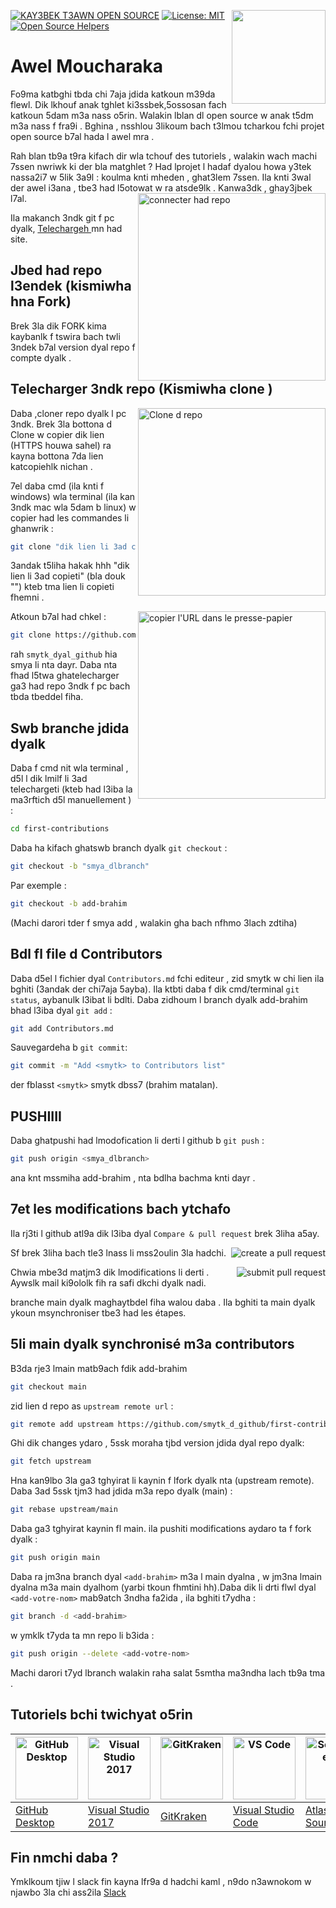 [![KAY3BEK T3AWN OPEN SOURCE](https://badges.frapsoft.com/os/v1/open-source.svg?v=103)](https://github.com/ellerbrock/open-source-badges/)
[<img align="right" width="150" src="https://firstcontributions.github.io/assets/Readme/join-slack-team.png">](https://join.slack.com/t/firstcontributors/shared_invite/zt-1hg51qkgm-Xc7HxhsiPYNN3ofX2_I8FA)
[![License: MIT](https://img.shields.io/badge/License-MIT-green.svg)](https://opensource.org/licenses/MIT)
[![Open Source Helpers](https://www.codetriage.com/roshanjossey/first-contributions/badges/users.svg)](https://www.codetriage.com/roshanjossey/first-contributions)


# Awel Moucharaka

Fo9ma katbghi tbda chi 7aja jdida katkoun m39da flewl. Dik lkhouf anak tghlet ki3ssbek,5ossosan fach katkoun 5dam m3a nass o5rin. Walakin lblan dl open source w anak t5dm m3a nass f fra9i . Bghina , nsshlou 3likoum bach t3lmou tcharkou fchi projet open source b7al hada l awel mra .   

Rah blan tb9a t9ra kifach dir wla tchouf des tutoriels , walakin wach machi 7ssen nwriwk ki der bla matghlet ? Had lprojet l hadaf dyalou howa y3tek nassa2i7 w 5lik 3a9l : koulma knti mheden , ghat3lem 7ssen. Ila knti 3wal der awel i3ana , tbe3 had l5otowat w ra atsde9lk . Kanwa3dk , ghay3jbek l7al.
<img align="right" width="300" src="https://firstcontributions.github.io/assets/Readme/fork.png" alt="connecter had repo" />

Ila makanch 3ndk git f pc dyalk, [ Telechargeh ]( https://help.github.com/articles/set-up-git/ )mn had site.

## Jbed had repo l3endek (kismiwha hna Fork)

Brek 3la dik FORK kima kaybanlk f tswira bach twli 3ndek b7al version dyal repo f compte dyalk .

## Telecharger 3ndk repo (Kismiwha clone )

<img align="right" width="300" src="https://firstcontributions.github.io/assets/Readme/clone.png" alt="Clone d repo" />

Daba ,cloner repo dyalk l pc 3ndk. Brek 3la bottona d Clone w copier dik lien (HTTPS houwa sahel) ra kayna bottona 7da lien katcopiehlk nichan .

7el daba cmd (ila knti f windows) wla terminal (ila kan 3ndk mac wla 5dam b linux) w copier had les commandes li ghanwrik :

```bash
git clone "dik lien li 3ad copieti"
```
3andak t5liha hakak hhh "dik lien li 3ad copieti" (bla douk "") kteb tma lien li copieti fhemni . 

<img align="right" width="300" src="https://firstcontributions.github.io/assets/Readme/copy-to-clipboard.png" alt="copier l'URL dans le presse-papier" />

Atkoun b7al had chkel :
```bash
git clone https://github.com/smytk_dyal_github/first-contributions.git
```
rah `smytk_dyal_github`  hia smya li nta dayr. 
Daba nta fhad l5twa ghatelecharger ga3 had repo 3ndk f pc bach tbda tbeddel fiha. 

## Swb branche jdida dyalk

Daba f cmd nit wla terminal , d5l l dik lmilf li 3ad telechargeti (kteb had l3iba la ma3rftich d5l manuellement ) :

```bash
cd first-contributions
```
Daba ha kifach ghatswb branch dyalk `git checkout` :
```bash
git checkout -b "smya_dlbranch"
```

Par exemple :
```bash
git checkout -b add-brahim
```
(Machi darori tder f smya add , walakin gha bach nfhmo 3lach zdtiha)

## Bdl fl file d Contributors

Daba d5el l fichier dyal `Contributors.md` fchi editeur , zid smytk w chi lien ila bghiti (3andak der chi7aja 5ayba). Ila ktbti daba f dik cmd/terminal `git status`, aybanulk l3ibat li bdlti. Daba zidhoum l branch dyalk add-brahim bhad l3iba dyal `git add` :
```bash
git add Contributors.md
```

Sauvegardeha b `git commit`:
```bash
git commit -m "Add <smytk> to Contributors list"
```
der fblasst `<smytk>` smytk dbss7 (brahim matalan).

## PUSHIIII

Daba ghatpushi had lmodofication li derti l github b  `git push` :
```bash
git push origin <smya_dlbranch>
```
ana knt mssmiha add-brahim , nta bdlha bachma knti dayr .

## 7et les modifications bach ytchafo

Ila rj3ti l github atl9a dik l3iba dyal `Compare & pull request`
brek 3liha a5ay.

<img style="float: right;" src="https://firstcontributions.github.io/assets/Readme/compare-and-pull.png" alt="create a pull request" />

Sf brek 3liha bach tle3 lnass li mss2oulin 3la hadchi.

<img style="float: right;" src="https://firstcontributions.github.io/assets/Readme/submit-pull-request.png" alt="submit pull request" />

Chwia mbe3d matjm3 dik lmodifications li derti . Aywslk mail ki9ololk fih ra safi dkchi dyalk nadi.

branche main dyalk maghaytbdel fiha walou daba . Ila bghiti ta main dyalk ykoun msynchroniser tbe3 had les étapes.

## 5li main dyalk synchronisé m3a contributors

B3da rje3 lmain matb9ach fdik add-brahim 
 ```bash
 git checkout main
 ```

zid lien d repo as `upstream remote url` :
```bash
git remote add upstream https://github.com/smytk_d_github/first-contributions
```
Ghi dik changes ydaro , 5ssk moraha tjbd version jdida dyal repo dyalk:
```bash
git fetch upstream
```

Hna kan9lbo 3la ga3 tghyirat li kaynin f lfork dyalk nta (upstream remote). Daba 3ad 5ssk tjm3 had jdida m3a repo dyalk (main) :
```bash
git rebase upstream/main
```
Daba ga3 tghyirat kaynin fl main. ila pushiti modifications aydaro ta f fork dyalk :
```bash
git push origin main
```

Daba ra jm3na branch dyal `<add-brahim>` m3a l main dyalna , w jm3na lmain dyalna m3a main dyalhom (yarbi tkoun fhmtini hh).Daba dik li drti flwl dyal `<add-votre-nom>` mab9atch 3ndha fa2ida , ila bghiti t7ydha :
```bash
git branch -d <add-brahim>
```
w ymklk t7yda ta mn repo li b3ida :
```bash
git push origin --delete <add-votre-nom>
```
Machi darori t7yd lbranch walakin raha salat 5smtha ma3ndha lach tb9a tma .

## Tutoriels bchi twichyat o5rin 


| <a href="../gui-tool-tutorials/github-desktop-tutorial.md"><img alt="GitHub Desktop" src="https://desktop.github.com/images/desktop-icon.svg" width="100"></a> | <a href="../gui-tool-tutorials/github-windows-vs2017-tutorial.md"><img alt="Visual Studio 2017" src="https://upload.wikimedia.org/wikipedia/commons/c/cd/Visual_Studio_2017_Logo.svg" width="100"></a> | <a href="../gui-tool-tutorials/gitkraken-tutorial.md"><img alt="GitKraken" src="https://firstcontributions.github.io/assets/gui-tool-tutorials/gitkraken-tutorial/gk-icon.png" width="100"></a> | <a href="../gui-tool-tutorials/github-windows-vs-code-tutorial.md"><img alt="VS Code" src="https://upload.wikimedia.org/wikipedia/commons/2/2d/Visual_Studio_Code_1.18_icon.svg" width=100></a> | <a href="../gui-tool-tutorials/sourcetree-macos-tutorial.md"><img alt="Sourcetree App" src="https://wac-cdn.atlassian.com/dam/jcr:81b15cde-be2e-4f4a-8af7-9436f4a1b431/Sourcetree-icon-blue.svg" width=100></a> | <a href="../gui-tool-tutorials/github-windows-intellij-tutorial.md"><img alt="IntelliJ IDEA" src="https://upload.wikimedia.org/wikipedia/commons/thumb/9/9c/IntelliJ_IDEA_Icon.svg/512px-IntelliJ_IDEA_Icon.svg.png" width=100></a> |
| --- | --- | --- | --- | --- | --- |
| [GitHub Desktop](../gui-tool-tutorials/github-desktop-tutorial.md) | [Visual Studio 2017](../gui-tool-tutorials/github-windows-vs2017-tutorial.md) | [GitKraken](../gui-tool-tutorials/gitkraken-tutorial.md) | [Visual Studio Code](../gui-tool-tutorials/github-windows-vs-code-tutorial.md) | [Atlassian Sourcetree](../gui-tool-tutorials/sourcetree-macos-tutorial.md) | [IntelliJ IDEA](../gui-tool-tutorials/github-windows-intellij-tutorial.md) |

## Fin nmchi daba ?

Ymklkoum tjiw l slack fin kayna lfr9a d hadchi kaml , n9do n3awnokom w njawbo 3la chi ass2ila    [Slack](https://join.slack.com/t/firstcontributors/shared_invite/zt-1hg51qkgm-Xc7HxhsiPYNN3ofX2_I8FA)

